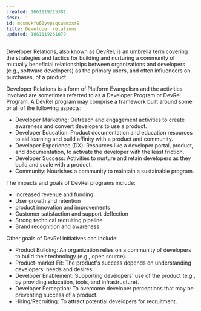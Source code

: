 ```yaml
---
created: 1661119215381
desc: ''
id: mcsnvkfu62yvpsqcwamxxr9
title: Developer relations
updated: 1661119261879
---
```

   
Developer Relations, also known as DevRel, is an umbrella term covering the strategies and tactics for building and nurturing a community of mutually beneficial relationships between organizations and developers (e.g., software developers) as the primary users, and often influencers on purchases, of a product.   
   
Developer Relations is a form of Platform Evangelism and the activities involved are sometimes referred to as a Developer Program or DevRel Program. A DevRel program may comprise a framework built around some or all of the following aspects:   
   
* Developer Marketing: Outreach and engagement activities to create awareness and convert developers to use a product.   
* Developer Education: Product documentation and education resources to aid learning and build affinity with a product and community.   
* Developer Experience (DX): Resources like a developer portal, product, and documentation, to activate the developer with the least friction.   
* Developer Success: Activities to nurture and retain developers as they build and scale with a product.   
* Community: Nourishes a community to maintain a sustainable program.   
   
The impacts and goals of DevRel programs include:   
   
* Increased revenue and funding   
* User growth and retention   
* product innovation and improvements   
* Customer satisfaction and support deflection   
* Strong technical recruiting pipeline   
* Brand recognition and awareness   
   
Other goals of DevRel initiatives can include:   
   
* Product Building: An organization relies on a community of developers to build their technology (e.g., open source).   
* Product-market Fit: The product's success depends on understanding developers' needs and desires.   
* Developer Enablement: Supporting developers' use of the product (e.g., by providing education, tools, and infrastructure).   
* Developer Perception: To overcome developer perceptions that may be preventing success of a product.   
* Hiring/Recruiting: To attract potential developers for recruitment.